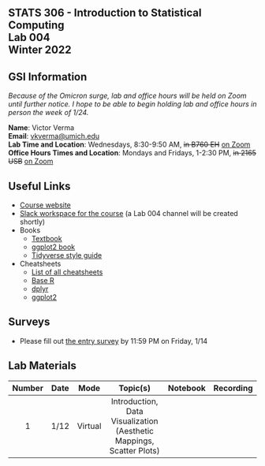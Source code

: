 ## STATS 306 - Introduction to Statistical Computing <br/> Lab 004 <br/> Winter 2022

## GSI Information

_Because of the Omicron surge, lab and office hours will be held on Zoom until further notice. I hope to be able to begin holding lab and office hours in person the week of 1/24._

**Name**: Victor Verma  
**Email**: [vkverma@umich.edu](mailto:vkverma@umich.edu)  
**Lab Time and Location**: Wednesdays, 8:30-9:50 AM, ~~in B760 EH~~ [on Zoom](https://umich.zoom.us/j/2885058951)   
**Office Hours Times and Location**: Mondays and Fridays, 1-2:30 PM, ~~in 2165 USB~~ [on Zoom](https://umich.zoom.us/j/2885058951)

## Useful Links

- [Course website](https://ambujtewari.github.io/stats306-winter2022/)
- [Slack workspace for the course](https://um-wn22-stats306.slack.com/) (a Lab 004 channel will be created shortly)
- Books
  - [Textbook](https://r4ds.had.co.nz)
  - [ggplot2 book](https://ggplot2-book.org)
  - [Tidyverse style guide](https://style.tidyverse.org/index.html)
- Cheatsheets
  - [List of all cheatsheets](https://www.rstudio.com/resources/cheatsheets/)
  - [Base R](https://github.com/rstudio/cheatsheets/blob/main/base-r.pdf)
  - [dplyr](https://github.com/rstudio/cheatsheets/blob/main/data-transformation.pdf)
  - [ggplot2](https://github.com/rstudio/cheatsheets/blob/main/data-visualization-2.1.pdf)

## Surveys

- Please fill out [the entry survey](https://docs.google.com/forms/d/e/1FAIpQLSda4btRsEvX7DyAfGwfnp58xoH9t87vrhkpX2FBl1HqTPlLxA/viewform?usp=pp_url) by 11:59 PM on Friday, 1/14

## Lab Materials

| Number | Date | Mode | Topic(s) | Notebook | Recording |
| :---: | :---: | :---: | :---: | :---: | :---: |
| 1 | 1/12 | Virtual | Introduction, Data Visualization (Aesthetic Mappings, Scatter Plots) | | | |
